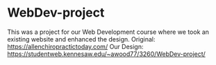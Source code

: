 # WebDev-project

This was a project for our Web Development course where we took an existing website and enhanced the design.
Original: https://allenchiropractictoday.com/
Our Design: https://studentweb.kennesaw.edu/~awood77/3260/WebDev-project/
